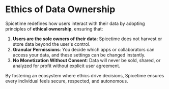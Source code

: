 # Ethics of Data Ownership

Spicetime redefines how users interact with their data by adopting principles of **ethical ownership**, ensuring that:

1. **Users are the sole owners of their data**: Spicetime does not harvest or store data beyond the user's control.
2. **Granular Permissions**: You decide which apps or collaborators can access your data, and these settings can be
   changed instantly.
3. **No Monetization Without Consent**: Data will never be sold, shared, or analyzed for profit without explicit user
   agreement.

By fostering an ecosystem where ethics drive decisions, Spicetime ensures every individual feels secure, respected, and
autonomous.